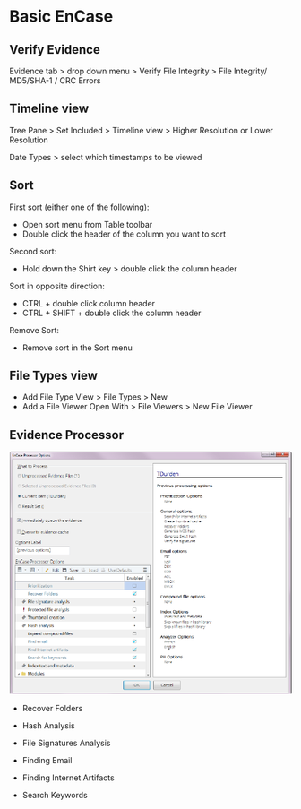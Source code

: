 # Basic EnCase

## Verify Evidence

Evidence tab &gt; drop down menu &gt; Verify File Integrity &gt; File Integrity/ MD5/SHA-1 / CRC Errors

## Timeline view

Tree Pane &gt; Set Included &gt; Timeline view &gt; Higher Resolution or Lower Resolution

Date Types &gt; select which timestamps to be viewed

## Sort

First sort \(either one of the following\):

* Open sort menu from Table toolbar
* Double click the header of the column you want to sort

Second sort:

* Hold down the Shirt key &gt; double click the column header

Sort in opposite direction:

* CTRL + double click column header
* CTRL + SHIFT + double click the column header

Remove Sort:

* Remove sort in the Sort menu

## File Types view

* Add File Type View &gt; File Types &gt; New
* Add a File Viewer Open With &gt; File Viewers &gt; New File Viewer

## Evidence Processor

![Process &amp;gt; Evidence Processor](../.gitbook/assets/image%20%283%29.png)

* Recover Folders

* Hash Analysis

* File Signatures Analysis

* Finding Email

* Finding Internet Artifacts

* Search Keywords
